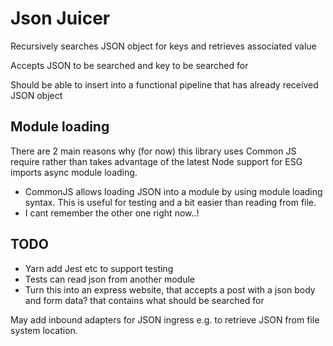 # Json Juicer

Recursively searches JSON object for keys and retrieves associated value

Accepts JSON to be searched and key to be searched for

Should be able to insert into a functional pipeline that has already received JSON object

## Module loading

There are 2 main reasons why (for now) this library uses Common JS require rather than takes advantage of the latest Node support for ESG imports async module loading.

* CommonJS allows loading JSON into a module by using module loading syntax. This is useful for testing and a bit easier than reading from file.
* I cant remember the other one right now..!

## TODO

* Yarn add Jest etc to support testing
* Tests can read json from another module
* Turn this into an express website, that accepts a post with a json body and form data? that contains what should be searched for

May add inbound adapters for JSON ingress e.g. to retrieve JSON from file system location.